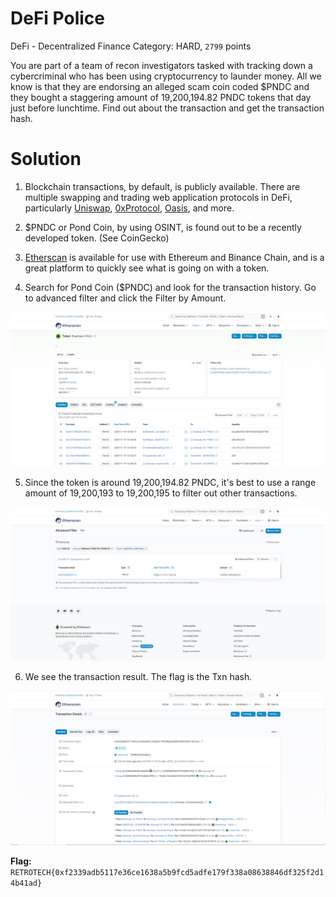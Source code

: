 # DeFi Police
DeFi - Decentralized Finance
Category: HARD, `2799` points

You are part of a team of recon investigators tasked with tracking down a cybercriminal who has been using cryptocurrency to launder money. All we know is that they are endorsing an alleged scam coin coded $PNDC and they bought a staggering amount of 19,200,194.82 PNDC tokens that day just before lunchtime. Find out about the transaction and get the transaction hash. 

# Solution

1. Blockchain transactions, by default, is publicly available. There are multiple swapping and trading web application protocols in DeFi, particularly [Uniswap](https://uniswap.org/), [0xProtocol](https://0x.org/), [Oasis](https://oasisprotocol.org/), and more.

2. $PNDC or Pond Coin, by using OSINT, is found out to be a recently developed token. (See CoinGecko)

3. [Etherscan](https://etherscan.io/) is available for use with Ethereum and Binance Chain, and is a great platform to quickly see what is going on with a token.

4. Search for Pond Coin ($PNDC) and look for the transaction history. Go to advanced filter and click the Filter by Amount.

![1700402380949](image/defi/1700402380949.png)

5. Since the token is around 19,200,194.82 PNDC, it's best to use a range amount of 19,200,193 to 19,200,195 to filter out other transactions.

![1700402352199](image/defi/1700402352199.png)

6. We see the transaction result. The flag is the Txn hash.

![1700402328699](image/defi/1700402328699.png)

**Flag:** `RETROTECH{0xf2339adb5117e36ce1638a5b9fcd5adfe179f338a08638846df325f2d14b41ad}`